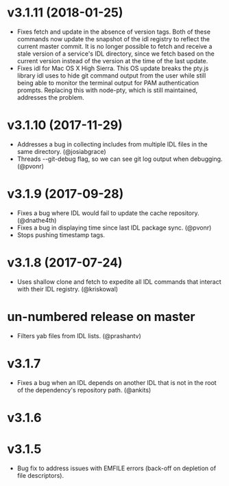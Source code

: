 
# v3.1.11 (2018-01-25)

- Fixes fetch and update in the absence of version tags. Both of these commands
  now update the snapshot of the idl registry to reflect the current master
  commit. It is no longer possible to fetch and receive a stale version of a
  service's IDL directory, since we fetch based on the current version instead
  of the version at the time of the last update.
- Fixes idl for Mac OS X High Sierra. This OS update breaks the pty.js library
  idl uses to hide git command output from the user while still being able to
  monitor the terminal output for PAM authentication prompts. Replacing this
  with node-pty, which is still maintained, addresses the problem.


# v3.1.10 (2017-11-29)

- Addresses a bug in collecting includes from multiple IDL files in the same
  directory. (@josiabgrace)
- Threads --git-debug flag, so we can see git log output when debugging. (@pvonr)


# v3.1.9 (2017-09-28)

- Fixes a bug where IDL would fail to update the cache repository. (@dnathe4th)
- Fixes a bug in displaying time since last IDL package sync. (@pvonr)
- Stops pushing timestamp tags.


# v3.1.8 (2017-07-24)

- Uses shallow clone and fetch to expedite all IDL commands that interact with
  their IDL registry. (@kriskowal)


# un-numbered release on master

- Filters yab files from IDL lists. (@prashantv)


# v3.1.7

- Fixes a bug when an IDL depends on another IDL that is not in the root of the
  dependency's repository path. (@ankits)


# v3.1.6


# v3.1.5

- Bug fix to address issues with EMFILE errors
  (back-off on depletion of file descriptors).
